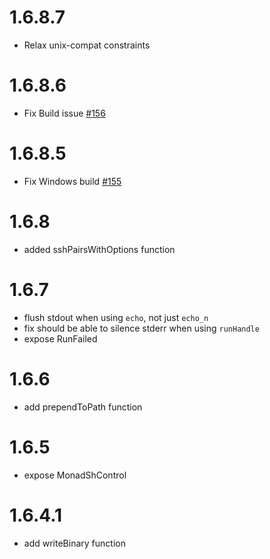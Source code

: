 # 1.6.8.7

* Relax unix-compat constraints

# 1.6.8.6

* Fix Build issue [#156](https://github.com/yesodweb/Shelly.hs/issues/156)

# 1.6.8.5

* Fix Windows build [#155](https://github.com/yesodweb/Shelly.hs/pull/155)

# 1.6.8

* added sshPairsWithOptions function

# 1.6.7

* flush stdout when using `echo`, not just `echo_n`
* fix should be able to silence stderr when using `runHandle`
* expose RunFailed

# 1.6.6

* add prependToPath function

# 1.6.5

* expose MonadShControl

# 1.6.4.1

* add writeBinary function
